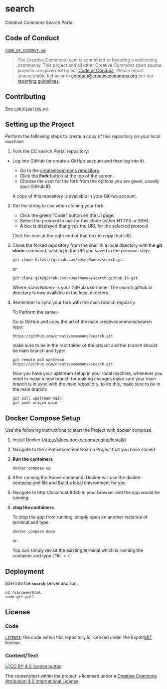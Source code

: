 # search

Creative Commons Search Portal

## Code of Conduct

[`CODE_OF_CONDUCT.md`](CODE_OF_CONDUCT.md):

> The Creative Commons team is committed to fostering a welcoming community.
> This project and all other Creative Commons open source projects are governed
> by our [Code of Conduct][code_of_conduct]. Please report unacceptable
> behavior to [conduct@creativecommons.org](mailto:conduct@creativecommons.org)
> per our [reporting guidelines][reporting_guide].

[code_of_conduct]: https://opensource.creativecommons.org/community/code-of-conduct/
[reporting_guide]: https://opensource.creativecommons.org/community/code-of-conduct/enforcement/

## Contributing

See [`CONTRIBUTING.md`](CONTRIBUTING.md).

## Setting up the Project

Perform the following steps to create a copy of this repository on your local machine:

1. Fork the CC search Portal repository:

- Log into GitHub (or create a GitHub account and then log into it).

  - Go to the [creativecommons repository](https://github.com/creativecommons/search).
  - Click the **Fork** button at the top of the screen.
  - Choose the user for the fork from the options you are given, usually your GitHub ID.

  A copy of this repository is available in your GitHub account.

2.  Get the string to use when cloning your fork:

    - Click the green "Code" button on the UI page.
    - Select the protocol to use for this clone (either HTTPS or SSH).
    - A box is displayed that gives the URL for the selected protocol.

    Click the icon at the right end of that box to copy that URL.

3.  Clone the forked repository from the shell in a local directory with the **git clone** command, pasting in the URl you saved in the previous step:

    ```
    git clone https://github.com/<UserName>/search.git
    ```

    or

    ```
    git clone git@github.com:<UserName>/search.github.io.git
    ```

    Where <_UserName_> is your GitHub username. The search.github.io directory is now available in the local directory.

4.  Remember to sync your fork with the main branch regularly.

    To Perform the same:-

    Go to GitHub and copy the url of the main creativecommons/search repo:

    ```
    https://github.com/creativecommons/search.git
    ```

    make sure to be in the root folder of the project and the branch should be main branch and type:

    ```
    git remote add upstream https://github.com/creativecommons/search.git
    ```

    Now you have your upstream setup in your local machine, whenever you need to make a new branch for making changes make sure your main branch is in sync with the main repository, to do this, make sure to be in the main branch:

    ```
    git pull upstream main
    git push origin main
    ```

## Docker Compose Setup

Use the following instructions to start the Project with docker compose.

1. Install Docker (https://docs.docker.com/engine/install/)
2. Navigate to the creativecommon/search Project that you have cloned
3. **Run the containers**

   ```
   docker compose up
   ```

4. After running the Above command, Docker will use the docker-compose.yml file and Build a local enivronment for you
5. Navigate to http://localhost:8080 in your browser and the app would be running.
6. **stop the containers**

   To stop the app from running, simply open an another instance of terminal and type

   ```
   docker compose down
   ```

   or

   You can simply revisit the existing terminal which is running the container and type `CTRL + C`

## Deployment

SSH into the **`search`** server and run:

```
cd /var/www/html
sudo git pull
```

## License

### Code

[`LICENSE`](LICENSE): the code within this repository is licensed under the Expat/[MIT][mit] license.

[mit]: http://www.opensource.org/licenses/MIT "The MIT License | Open Source Initiative"

### Content/Text

[![CC BY 4.0 license button][cc-by-png]][cc-by]

The content/text within the project is licensed under a [Creative Commons
Attribution 4.0 International License][cc-by].

[cc-by-png]: https://licensebuttons.net/l/by/4.0/88x31.png#floatleft "CC BY 4.0 license button"
[cc-by]: https://creativecommons.org/licenses/by/4.0/ "Creative Commons Attribution 4.0 International License"
